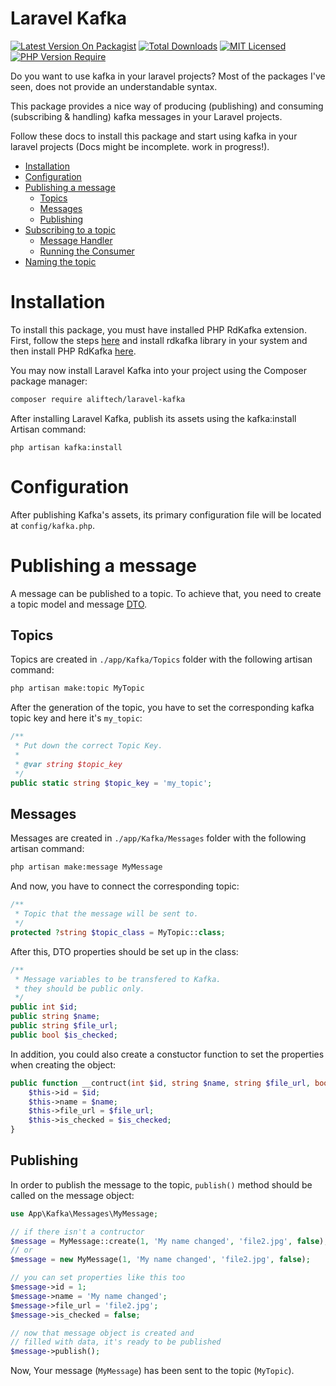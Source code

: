 # Laravel Kafka
[![Latest Version On Packagist](http://poser.pugx.org/aliftech/laravel-kafka/v)](https://packagist.org/packages/aliftech/laravel-kafka)
[![Total Downloads](http://poser.pugx.org/aliftech/laravel-kafka/downloads)](https://packagist.org/packages/aliftech/laravel-kafka)
[![MIT Licensed](https://img.shields.io/badge/license-MIT-brightgreen.svg?style=flat)](LICENSE)
[![PHP Version Require](http://poser.pugx.org/mateusjunges/laravel-kafka/require/php)](https://packagist.org/packages/mateusjunges/laravel-kafka)

Do you want to use kafka in your laravel projects? Most of the packages I've seen, does not provide an understandable syntax.

This package provides a nice way of producing (publishing) and consuming (subscribing & handling) kafka messages in your Laravel projects.

Follow these docs to install this package and start using kafka in your laravel projects (Docs might be incomplete. work in progress!).

- [Installation](#installation)
- [Configuration](#configuration)
- [Publishing a message](#publish)
    - [Topics](#topics)
    - [Messages](#messages)
    - [Publishing](#publishing)
- [Subscribing to a topic](#subscribe)
    - [Message Handler](#handler)
    - [Running the Consumer](#consumer)
- [Naming the topic](#naming)

# Installation
To install this package, you must have installed PHP RdKafka extension. First, follow the steps [here](https://github.com/edenhill/librdkafka#installation)
and install rdkafka library in your system and then install PHP RdKafka [here](https://arnaud.le-blanc.net/php-rdkafka-doc/phpdoc/rdkafka.setup.html).

You may now install Laravel Kafka into your project using the Composer package manager:

```bash
composer require aliftech/laravel-kafka
```

After installing Laravel Kafka, publish its assets using the kafka:install Artisan command:

```text
php artisan kafka:install
```

# Configuration

After publishing Kafka's assets, its primary configuration file will be located at `config/kafka.php`.

# Publishing a message

A message can be published to a topic. To achieve that, you need to create a topic model and message [DTO](https://en.wikipedia.org/wiki/Data_transfer_object).

## Topics

Topics are created in `./app/Kafka/Topics` folder with the following artisan command:

```bash
php artisan make:topic MyTopic
```

After the generation of the topic, you have to set the corresponding kafka topic key and here it's `my_topic`:

```php
/**
 * Put down the correct Topic Key.
 *
 * @var string $topic_key
 */
public static string $topic_key = 'my_topic';
```

## Messages

Messages are created in `./app/Kafka/Messages` folder with the following artisan command:

```bash
php artisan make:message MyMessage
```

And now, you have to connect the corresponding topic:

```php
/**
 * Topic that the message will be sent to.
 */
protected ?string $topic_class = MyTopic::class;
```

After this, DTO properties should be set up in the class:

```php
/**
 * Message variables to be transfered to Kafka.
 * they should be public only.
 */
public int $id;
public string $name;
public string $file_url;
public bool $is_checked;
```

In addition, you could also create a constuctor function to set the properties when creating the object:

```php
public function __contruct(int $id, string $name, string $file_url, bool $is) {
    $this->id = $id;
    $this->name = $name;
    $this->file_url = $file_url;
    $this->is_checked = $is_checked;
}
```

## Publishing

In order to publish the message to the topic, `publish()` method should be called on the message object:

```php
use App\Kafka\Messages\MyMessage;

// if there isn't a contructor
$message = MyMessage::create(1, 'My name changed', 'file2.jpg', false);
// or
$message = new MyMessage(1, 'My name changed', 'file2.jpg', false);

// you can set properties like this too
$message->id = 1;
$message->name = 'My name changed';
$message->file_url = 'file2.jpg';
$message->is_checked = false;

// now that message object is created and
// filled with data, it's ready to be published
$message->publish();
```

Now, Your message (`MyMessage`) has been sent to the topic (`MyTopic`).